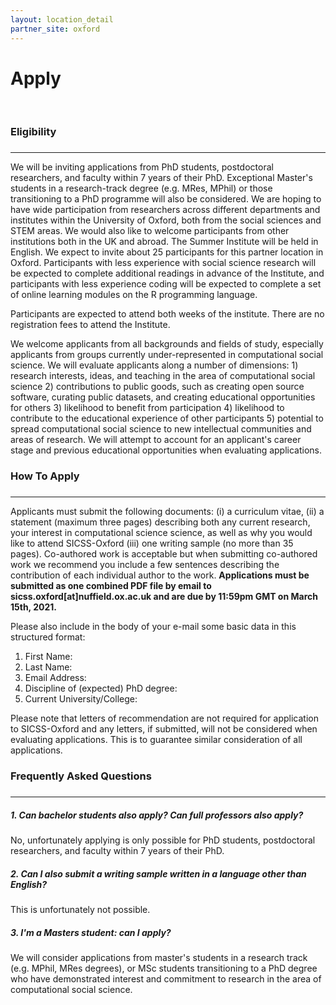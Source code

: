 ```yaml
---
layout: location_detail
partner_site: oxford
---
```


<h1 class="display-4">Apply</h1>
<br />

### Eligibility
### <a name="eligibility"></a>
---

We will be inviting applications from PhD students, postdoctoral researchers, and faculty within 7 years of their PhD. Exceptional Master's students in a research-track degree (e.g. MRes, MPhil) or those transitioning to a PhD programme will also be considered. We are hoping to have wide participation from researchers across different departments and institutes within the University of Oxford, both from the social sciences and STEM areas. We would also like to welcome participants from other institutions both in the UK and abroad. The Summer Institute will be held in English. We expect to invite about 25 participants for this partner location in Oxford. Participants with less experience with social science research will be expected to complete additional readings in advance of the Institute, and participants with less experience coding will be expected to complete a set of online learning modules on the R programming language.

Participants are expected to attend both weeks of the institute. There are no registration fees to attend the Institute.

We welcome applicants from all backgrounds and fields of study, especially applicants from groups currently under-represented in computational social science. We will evaluate applicants along a number of dimensions: 1) research interests, ideas, and teaching in the area of computational social science 2) contributions to public goods, such as creating open source software, curating public datasets, and creating educational opportunities for others 3) likelihood to benefit from participation 4) likelihood to contribute to the educational experience of other participants 5) potential to spread computational social science to new intellectual communities and areas of research. We will attempt to account for an applicant's career stage and previous educational opportunities when evaluating applications.

### How To Apply
### <a name="how_to_apply"></a>
---

Applicants must submit the following documents: (i) a curriculum vitae, (ii) a statement (maximum three pages) describing both any current research, your interest in computational science science, as well as why you would like to attend SICSS-Oxford (iii) one writing sample (no more than 35 pages). Co-authored work is acceptable but when submitting co-authored work we recommend you include a few sentences describing the contribution of each individual author to the work. **Applications must be submitted as one combined PDF file by email to sicss.oxford[at]nuffield.ox.ac.uk and are due by 11:59pm GMT on March 15th, 2021.**

Please also include in the body of your e-mail some basic data in this structured format:

1. First Name:
2. Last Name: 
3. Email Address:
4. Discipline of (expected) PhD degree: 
5. Current University/College:

Please note that letters of recommendation are not required for application to SICSS-Oxford and any letters, if submitted, will not be considered when evaluating applications. This is to guarantee similar consideration of all applications.

### Frequently Asked Questions
### <a name="f_a_q"></a>
---

##### 1.  Can bachelor students also apply? Can full professors also apply?

No, unfortunately applying is only possible for PhD students, postdoctoral researchers, and faculty within 7 years of their PhD.

##### 2.  Can I also submit a writing sample written in a language other than English?

This is unfortunately not possible.

##### 3.  I'm a Masters student: can I apply?

We will consider applications from master's students in a research track (e.g. MPhil, MRes degrees), or MSc students transitioning to a PhD degree who have demonstrated interest and commitment to research in the area of computational social science. 
